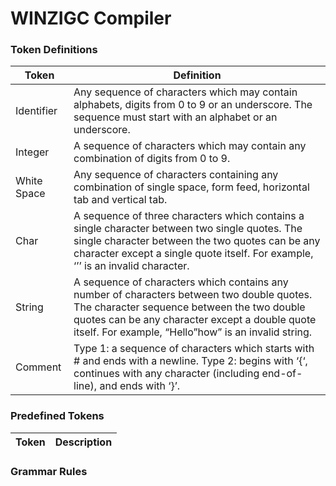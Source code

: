 # WINZIGC Compiler

### Token Definitions

| Token | Definition |
| ---- | ---- |
| Identifier | Any sequence of characters which may contain alphabets, digits from 0 to 9 or an underscore. The sequence must start with an alphabet or an underscore. |
| Integer | A sequence of characters which may contain any combination of digits from 0 to 9. |
| White Space | Any sequence of characters containing any combination of single space, form feed, horizontal tab and vertical tab. |
| Char | A sequence of three characters which contains a single character between two single quotes. The single character between the two quotes can be any character except a single quote itself. For example, ‘’’ is an invalid character. |
| String | A sequence of characters which contains any number of characters between two double quotes. The character sequence between the two double quotes can be any character except a double quote itself. For example, “Hello”how” is an invalid string. |
| Comment | Type 1: a sequence of characters which starts with # and ends with a newline. Type 2: begins with ‘{‘, continues with any character (including end-of-line), and ends with ‘}’. |

### Predefined Tokens

| Token | Description |
| ---- | ---- |

### Grammar Rules


